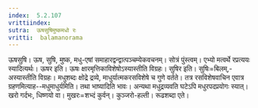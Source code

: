 ```yaml
---
index:  5.2.107
vrittiindex: 
sutra:  ऊषसुषिमुष्कमधो रः
vritti:  balamanorama 
---
```


ऊषसुषि। ऊष, सुषि, मुष्क, मधु-एषां समाहारद्वन्द्वात्पञ्चम्येकवचनम्। सोत्रं पुंस्त्वम्। एभ्यो मत्वर्थे रप्रत्ययः स्यादित्यर्थः। ऊषर इति। ऊषः क्षारमृत्तिकाविशेषोऽस्यास्तीति विग्रहः। सुषिर इति। सुषिः=बिलम्,-अस्यास्तीति विग्रहः। मधुशब्दः क्षोद्रे द्रव्ये, माधुर्यात्मकरसविशेषे च गुणे वर्तते। तत्र रसविशेषवाचिन एवात्र ग्रहणमित्याह--मधुमाधुर्यमिति। तथा भाष्यादिति भावः। अन्यथा मधुद्रव्यवति घटेऽपि मधुरपदप्रयोगः स्यात्। खरो गर्दभः, धिष्णयो वा। मुखरः=शभ्दं कुर्वन्। कुञ्जरो-हल्ती। रूढशब्दा एते। 

